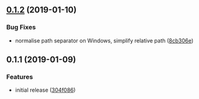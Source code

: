 ## [0.1.2](https://github.com/dumberjs/gulp-vue-file/compare/v0.1.1...v0.1.2) (2019-01-10)


### Bug Fixes

* normalise path separator on Windows, simplify relative path ([8cb306e](https://github.com/dumberjs/gulp-vue-file/commit/8cb306e))



## 0.1.1 (2019-01-09)


### Features

* initial release ([304f086](https://github.com/dumberjs/gulp-vue-file/commit/304f086))



